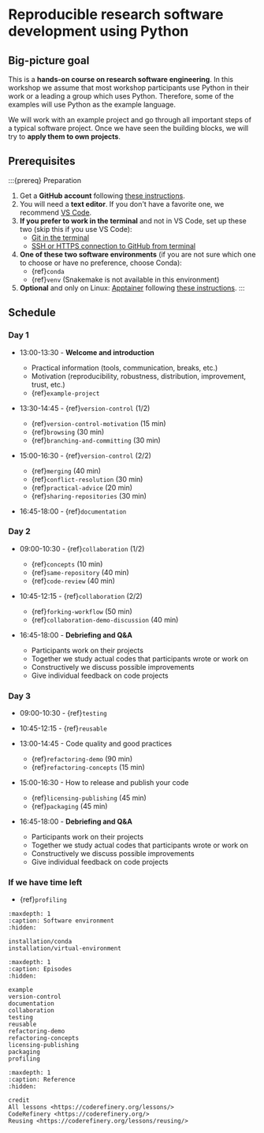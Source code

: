 # Reproducible research software development using Python


## Big-picture goal

This is a **hands-on course on research software engineering**. In this
workshop we assume that most workshop participants use Python in their work or
a leading a group which uses Python.  Therefore, some of the examples will use
Python as the example language.

We will work with an example project and go through all important steps of a typical
software project.  Once we have seen the building blocks, we will try to **apply
them to own projects**.


## Prerequisites

:::{prereq} Preparation
1. Get a **GitHub account** following [these instructions](https://coderefinery.github.io/installation/github/).
1. You will need a **text editor**. If you don't have a favorite one, we recommend
   [VS Code](https://coderefinery.github.io/installation/vscode/).
1. **If you prefer to work in the terminal** and not in VS Code, set up these two (skip this if you use VS Code):
   - [Git in the terminal](https://coderefinery.github.io/installation/git-in-terminal/)
   - [SSH or HTTPS connection to GitHub from terminal](https://coderefinery.github.io/installation/ssh/)
1. **One of these two software environments** (if you are not sure which one to
   choose or have no preference, choose Conda):
   - {ref}`conda`
   - {ref}`venv` (Snakemake is not available in this environment)
1. **Optional** and only on Linux: [Apptainer](https://apptainer.org/) following
   [these instructions](https://apptainer.org/docs/admin/1.3/installation.html#install-from-pre-built-packages).
:::


## Schedule

### Day 1

- 13:00-13:30 - **Welcome and introduction**
  - Practical information (tools, communication, breaks, etc.)
  - Motivation (reproducibility, robustness, distribution, improvement, trust, etc.)
  - {ref}`example-project`

- 13:30-14:45 - {ref}`version-control` (1/2)
  - {ref}`version-control-motivation` (15 min)
  - {ref}`browsing` (30 min)
  - {ref}`branching-and-committing` (30 min)

- 15:00-16:30 - {ref}`version-control` (2/2)
  - {ref}`merging` (40 min)
  - {ref}`conflict-resolution` (30 min)
  - {ref}`practical-advice` (20 min)
  - {ref}`sharing-repositories` (30 min)

- 16:45-18:00 - {ref}`documentation`


### Day 2

- 09:00-10:30 - {ref}`collaboration` (1/2)
  - {ref}`concepts` (10 min)
  - {ref}`same-repository` (40 min)
  - {ref}`code-review` (40 min)

- 10:45-12:15 - {ref}`collaboration` (2/2)
  - {ref}`forking-workflow` (50 min)
  - {ref}`collaboration-demo-discussion` (40 min)

- 16:45-18:00 - **Debriefing and Q&A**
  - Participants work on their projects
  - Together we study actual codes that participants wrote or work on
  - Constructively we discuss possible improvements
  - Give individual feedback on code projects


### Day 3

- 09:00-10:30 - {ref}`testing`

- 10:45-12:15 - {ref}`reusable`

- 13:00-14:45 - Code quality and good practices
  - {ref}`refactoring-demo` (90 min)
  - {ref}`refactoring-concepts` (15 min)

- 15:00-16:30 - How to release and publish your code
  - {ref}`licensing-publishing` (45 min)
  - {ref}`packaging` (45 min)

- 16:45-18:00 - **Debriefing and Q&A**
  - Participants work on their projects
  - Together we study actual codes that participants wrote or work on
  - Constructively we discuss possible improvements
  - Give individual feedback on code projects


### If we have time left

- {ref}`profiling`


```{toctree}
:maxdepth: 1
:caption: Software environment
:hidden:

installation/conda
installation/virtual-environment
```

```{toctree}
:maxdepth: 1
:caption: Episodes
:hidden:

example
version-control
documentation
collaboration
testing
reusable
refactoring-demo
refactoring-concepts
licensing-publishing
packaging
profiling
```

```{toctree}
:maxdepth: 1
:caption: Reference
:hidden:

credit
All lessons <https://coderefinery.org/lessons/>
CodeRefinery <https://coderefinery.org/>
Reusing <https://coderefinery.org/lessons/reusing/>
```
